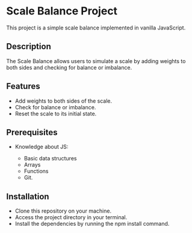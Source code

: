 <!--deno-lint-ignore-file  -->
# Scale Balance Project

This project is a simple scale balance implemented in vanilla JavaScript.

## Description

The Scale Balance allows users to simulate a scale by adding weights to both sides and checking for balance or imbalance.

## Features

- Add weights to both sides of the scale.
- Check for balance or imbalance.
- Reset the scale to its initial state.


## Prerequisites
  - Knowledge about JS:

      - Basic data structures
      - Arrays
      - Functions
      - Git.

## Installation
  - Clone this repository on your machine.
  - Access the project directory in your terminal.
  - Install the dependencies by running the npm install command.


